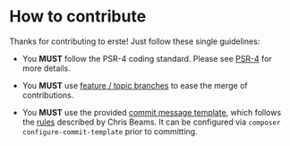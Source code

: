 # How to contribute

Thanks for contributing to erste! Just follow these single guidelines:
- You __MUST__ follow the PSR-4 coding standard. Please see [PSR-4](http://www.php-fig.org/psr/psr-4/) for more details.

- You __MUST__ use [feature / topic branches](https://git-scm.com/book/en/v2/Git-Branching-Branching-Workflows) to ease the merge of contributions.

- You __MUST__ use the provided [commit message template](.gitmessage), which follows the [rules](http://chris.beams.io/posts/git-commit/) described by Chris Beams. It can be configured via `composer configure-commit-template` prior to committing.